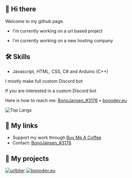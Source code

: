 
## 👋 Hi there 
Welcome to my github page.

- I'm currently working on a url based project

- I'm currently working on a new hosting company


## 🛠 Skills
- Javascript, HTML, CSS, C# and Arduino (C++)

I mostly make full custom Discord bot

If you are interested in a custom Discord bot

Here is how to reach me: [BonoJansen_#3176](https://discord.com/users/624934684597551116) • [bonodev.eu](https://www.bonodev.eu)

![Top Langs](https://github-readme-stats.vercel.app/api/top-langs/?username=BonoJansen&theme=dark)
## 🔗 My links

- Support my work  through [Buy Me A Coffee](https://www.buymeacoffee.com/bonojansen)
- Contact: [BonoJansen_#3176](https://discord.com/users/624934684597551116)

## 🚧 My projects
[![urlbiter](https://img.shields.io/badge/Url_Biter-6D39D5?style=for-the-badge)](https://www.urlbiter.com)
[![bonodev.eu](https://img.shields.io/badge/bonodev.eu-3d418b?style=for-the-badge)](https://www.bonodev.eu/)

